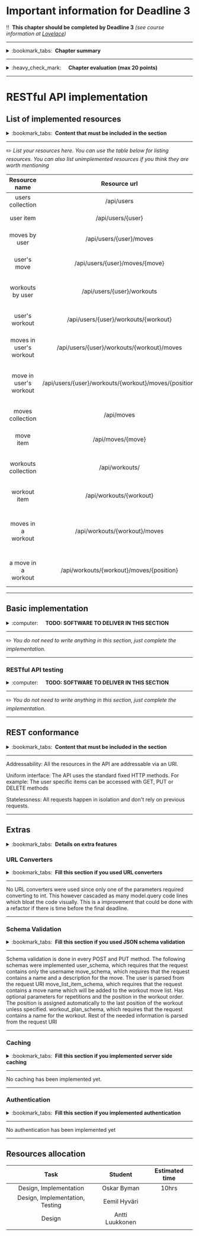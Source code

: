 # Important information for Deadline 3


:bangbang:&nbsp;&nbsp;**This chapter should be completed by Deadline 3** *(see course information at [Lovelace](http://lovelace.oulu.fi))*

---
<details>
<summary>
:bookmark_tabs:&nbsp;&nbsp;<strong>Chapter summary</strong>
</summary>

<bloquote>
In this section you must implement a RESTful API. <strong>The minimum requirements are summarized in the&nbsp;<a href="">Minimum Requirements</a>&nbsp;section of the Project Work Assignment. If you do not meet the minimum requirements this section WILL NOT be evaluated. </strong>
<h3>CHAPTER GOALS</h3>
<ul>
<li>Implement a RESTful API</li>
<li>Write tests for the API</li>
</ul>
</bloquote>

</details>

---
<details>
<summary>
:heavy_check_mark:&nbsp;&nbsp;&nbsp;&nbsp; <strong>Chapter evaluation (max 20 points)</strong>
</summary>

<bloquote>
You can get a maximum of 20 points after completing this section. More detailed evaluation is provided in the evaluation sheet in Lovelace.
</bloquote>

</details>

---

# RESTful API implementation

## List of implemented resources

<details>
<summary>
:bookmark_tabs:&nbsp;&nbsp;<strong>Content that must be included in the section</strong>
</summary>

<bloquote>
A list of all implemented resources. Consider that you do not need to implement every resource you initially planned. &nbsp; The minimum requirements are summarized in the Minimum requirements section from the Project work assignment. <em>Do not forget to include in the <a href="doc/README.md">README.md</a> file which is the path to access to your application remotely.</em>

</bloquote>

</details>

---

:pencil2: *List your resources here. You can use the table below for listing resources. You can also list unimplemented resources if you think they are worth mentioning*

|  Resource name       | Resource url | Resource description | Supported Methods    | Implemented |
|:-------------------: |:------------:|:--------------------:|:--------------------:|:-----------:|
|users collection|/api/users|Collection of all users|GET, POST|Yes|
|user item|/api/users/{user}|A single user|GET, PUT, DELETE|Yes|
|moves by user|/api/users/{user}/moves|All moves created by a user|GET, POST|Yes|
|user's move|/api/users/{user}/moves/{move}|A move created by a user|GET, PUT, DELETE|Yes|
|workouts by user|/api/users/{user}/workouts|All workouts created by a user|GET, POST|Yes|
|user's workout|/api/users/{user}/workouts/{workout}|A workout created by a user|GET, PUT, DELETE|Yes|
|moves in user's workout|/api/users/{user}/workouts/{workout}/moves|Moves wrapped in a users workout|GET, POST|Yes|
|move in user's workout|/api/users/{user}/workouts/{workout}/moves/{position}|A move in a users workout based on its position|GET, PUT, DELETE|Yes|
|moves collection|/api/moves|All moves in the database|GET, POST|Yes|
|move item|/api/moves/{move}|A move in the database|GET, PUT, DELETE |Yes|
|workouts collection|/api/workouts/|All workouts in the database|GET|Yes|
|workout item|/api/workouts/{workout}|A workout in the database|GET|Yes|
|moves in a workout|/api/workouts/{workout}/moves|All the moves in a certain workout in the database|GET|Yes|
|a move in a workout|/api/workouts/{workout}/moves/{position}|A move in a workout based on its position|GET|Yes|
---

## Basic implementation
<details>
<summary>
:computer:&nbsp;&nbsp;&nbsp;&nbsp; <strong>TODO: SOFTWARE TO DELIVER IN THIS SECTION</strong>
</summary>

<bloquote>
<strong>The code repository must contain: </strong>
<ol>
	<li>The source code for the RESTful API&nbsp;</li>
	<li>The external libraries that you have used</li>
	<li>We recommend to include a set of scripts to setup and run your server </li>
	<li>A database file or the necessary files and scripts to automatically populate your database.</li>
	<li>A <a href="documents/README.md">README.md</a> file containing:
		<ul>
			<li>Dependencies (external libraries)</li>
			<li>How to setup the framework.</li>
			<li>How to populate and setup the database.</li>
			<li>How to setup (e.g. modifying any configuration files) and run your RESTful API.</li>
			<li>The URL to access your API (usually <em>nameofapplication/api/version/</em>)=&gt; the path to your application.</li>
		</ul>
	</li>
</ol>
<strong>NOTE: Your code MUST be clearly documented. </strong>For each public method/function you must provide: a short description of the method, input parameters, output parameters, exceptions (when the application can fail and how to handle such fail). 
&nbsp;<strong>In addition should be clear which is the code you have implemented yourself and which is the code that you have borrowed from other sources. Always provide a link to the original source. This includes links to the course material.</strong>
</bloquote>

</details>

---
:pencil2: *You do not need to write anything in this section, just complete the implementation.*

---

### RESTful API testing
<details>
<summary>
:computer:&nbsp;&nbsp;&nbsp;&nbsp; <strong>TODO: SOFTWARE TO DELIVER IN THIS SECTION</strong>
</summary>

<bloquote>
<strong>The code repository must contain: </strong>
<ol>
	<li>The code to test your RESTful API (Functional test)
		<ul>
			<li>The code of the test MUST be commented indicating what you are going to test in each test case.</li>
			<li>The test must include values that force error messages</li>
		</ul>
	</li>
	<li>The external libraries that you have used</li>
	<li>We recommend to include a set of scripts to execute your tests.</li>
	<li>A database file or the necessary files and scripts to automatically populate your database.</li>
	<li>A <a href="documents/README.md">README.md</a> file containing:
		<ul>
			<li>Dependencies (external libraries)</li>
			<li>Instructions on how to run the different tests for your application.</li>
		</ul>
	</li>
</ol>
Do not forget to include in the <a href="doc/README.md">README.md</a> the instructions on how to run your tests. Discuss briefly which were the main errors that you detected thanks to the functional testing.

Remember that you MUST implement a functional testing suite. A detailed description of the input / output in the a REST client plugin.

In this section it is your responsibility that your API handles requests correctly. All of the supported methods for each resource should work. You also need to show that invalid requests are properly handled, and that the response codes are correct in each situation.
</bloquote>

</details>

---
:pencil2: *You do not need to write anything in this section, just complete the implementation.*

---

## REST conformance

<details>
<summary>
:bookmark_tabs:&nbsp;&nbsp;<strong>Content that must be included in the section</strong>
</summary>

<bloquote>
Explain briefly how your API meets REST principles. Focus specially in these three principles: <strong>Addressability, Uniform interface, and Statelessness</strong>. Provide examples (e.g. how does each HTTP method work in your API). Note that Connectedness will be addressed in Deadline 4.
</bloquote>

</details>

---


Addressability: All the resources in the API are addressable via an URI. 

Uniform interface: The API uses the standard fixed HTTP methods. For example: The user specific items can be accessed with GET, PUT or DELETE methods

Statelessness: All requests happen in isolation and don't rely on previous requests.


---

## Extras

<details>
<summary>
:bookmark_tabs:&nbsp;&nbsp;<strong>Details on extra features</strong>
</summary>
<bloquote>
This section lists the additional features that will be graded as part of the API but are not required. In addition to implementing the feature you are also asked to write a short description for each.
</bloquote>

</details>

### URL Converters

<details>
<summary>
:bookmark_tabs:&nbsp;&nbsp;<strong>Fill this section if you used URL converters</strong>
</summary>
<bloquote>
Write a short rationale of how URL converters are used, including your thoughts on the possible trade-offs. Go through all URL parameters in your API and describe whether they use a converter, what property is used for converting, or why it's not using a converter.
</bloquote>
</details>

---

No URL converters were used since only one of the parameters required converting to int. This however cascaded as many model.query code lines which bloat the code visually. This is a improvement that could be done with a refactor if there is time before the final deadline.

---

### Schema Validation

<details>
<summary>
:bookmark_tabs:&nbsp;&nbsp;<strong>Fill this section if you used JSON schema validation</strong>
</summary>
<bloquote>
Write a short description of your JSON schemas, including key decision making for choosing how to validate each field. 
</bloquote>
</details>

---

Schema validation is done in every POST and PUT method. The following schemas were implemented
user_schema, which requires that the request contains only the username
move_schema, which requires that the request contains a name and a description for the move. The user is parsed from the request URI
move_list_item_schema, which requires that the request contains a move name which will be added to the workout move list. Has optional parameters for repetitions and the position in the workout order. The position is assigned automatically to the last position of the workout unless specified.
workout_plan_schema, which requires that the request contains a name for the workout. Rest of the needed information is parsed from the request URI

---

### Caching

<details>
<summary>
:bookmark_tabs:&nbsp;&nbsp;<strong>Fill this section if you implemented server side caching</strong>
</summary>
<bloquote>
Explain your caching decisions here. Include an explanation for every GET method in your API, explaining what is cached (or why it is not cached), and how long is it cached (and why). If you are using manual cache clearing, also explain when it happens.
</bloquote>
</details>

---
No caching has been implemented yet.

---

### Authentication

<details>
<summary>
:bookmark_tabs:&nbsp;&nbsp;<strong>Fill this section if you implemented authentication</strong>
</summary>
<bloquote>
Explain your authentication scheme here. Describe the authentication requirements for each resource in your API, and your reasoning for the decisions. In addition, provide a plan for how API keys will be distributed, even if the distribution is not currently implemented.
</bloquote>
</details>

---

No authentication has been implemented yet

---

## Resources allocation
|**Task** | **Student**|**Estimated time**|
|:------: |:----------:|:----------------:|
|Design, Implementation|Oskar Byman|10hrs| 
|Design, Implementation, Testing|Eemil Hyväri|| 
|Design|Antti Luukkonen|| 
|||| 


